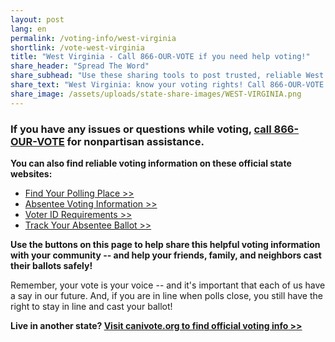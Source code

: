 ```yaml
---
layout: post
lang: en
permalink: /voting-info/west-virginia
shortlink: /vote-west-virginia
title: "West Virginia - Call 866-OUR-VOTE if you need help voting!"
share_header: "Spread The Word"
share_subhead: "Use these sharing tools to post trusted, reliable West Virginia voting information!"
share_text: "West Virginia: know your voting rights! Call 866-OUR-VOTE if you need help voting, or use these official resources."
share_image: /assets/uploads/state-share-images/WEST-VIRGINIA.png
---
```

### **If you have any issues or questions while voting, [call 866-OUR-VOTE](tel:8666878683) for nonpartisan assistance.**

**You can also find reliable voting information on these official state websites:**

* [Find Your Polling Place >>](https://apps.sos.wv.gov/elections/voter/index.aspx)
* [Absentee Voting Information >>](https://sos.wv.gov/elections/Pages/AbsenteeVotingInformation.aspx)
* [Voter ID Requirements >>](https://sos.wv.gov/elections/Pages/FAQs.aspx)
* [Track Your Absentee Ballot >>](https://services.sos.wv.gov/Elections/Voter/AbsenteeBallotTracking)

**Use the buttons on this page to help share this helpful voting information with your community -- and help your friends, family, and neighbors cast their ballots safely!**

Remember, your vote is your voice -- and it's important that each of us have a say in our future. And, if you are in line when polls close, you still have the right to stay in line and cast your ballot!

**Live in another state? [Visit canivote.org to find official voting info >>](https://canivote.org)**